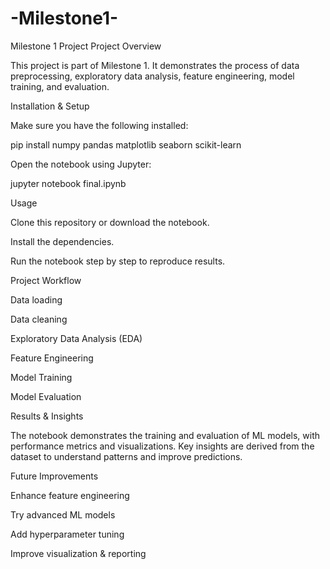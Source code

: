 # -Milestone1-

Milestone 1 Project
 Project Overview

This project is part of Milestone 1. It demonstrates the process of data preprocessing, exploratory data analysis, feature engineering, model training, and evaluation.

 Installation & Setup

Make sure you have the following installed:

pip install numpy pandas matplotlib seaborn scikit-learn


Open the notebook using Jupyter:

jupyter notebook final.ipynb

 Usage

Clone this repository or download the notebook.

Install the dependencies.

Run the notebook step by step to reproduce results.

 Project Workflow

Data loading

Data cleaning

Exploratory Data Analysis (EDA)

Feature Engineering

Model Training

Model Evaluation

 Results & Insights

The notebook demonstrates the training and evaluation of ML models, with performance metrics and visualizations. Key insights are derived from the dataset to understand patterns and improve predictions.

 Future Improvements

Enhance feature engineering

Try advanced ML models

Add hyperparameter tuning

Improve visualization & reporting
